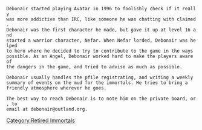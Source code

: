 `Debonair started playing Avatar in 1996 to foolishly check if it really`  
`was more addictive than IRC, like someone he was chatting with claimed.`  
`Debonair was the first character he made, but gave it up at level 16 and`  
`started a warrior character, Nefar. When Nefar lorded, Debonair was helped`  
`to hero where he decided to try to contribute to the game in the ways`  
`possible. As an Angel, Debonair worked hard to make the players aware of`  
`the dangers in the game, and tried to advise as much as possible.`  
  
`Debonair usually handles the pfile registrating, and writing a weekly`  
`summary of events on the mud for the immortals. He tries to bring a`  
`friendly atmosphere wherever he goes.`  
  
`The best way to reach Debonair is to note him on the private board, or, to`  
`email at debonair@outland.org.`

[Category:Retired Immortals](Category:Retired_Immortals "wikilink")
